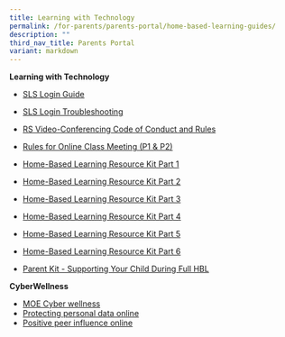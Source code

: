 ```yaml
---
title: Learning with Technology
permalink: /for-parents/parents-portal/home-based-learning-guides/
description: ""
third_nav_title: Parents Portal
variant: markdown
---
```

**Learning with Technology**
* [SLS Login Guide](https://www.youtube.com/watch?v=5TYrh83EzIw&amp;feature=youtu.be)
* [SLS Login Troubleshooting](https://www.learning.moe.edu.sg/sls/user-guide/vle/logintroubleshooting/index.html)

* [RS Video-Conferencing Code of Conduct and Rules](/files/VC%20Code%20of%20Conduct.pdf)
* [Rules for Online Class Meeting (P1 &amp; P2)](/files/Rules%20for%20Online%20Class%20Meeting%20(P1%20and%20P2).pdf) 
* [Home-Based Learning Resource Kit Part 1](/files/Resource%20Kit%20-%20HBL.pdf)
* [Home-Based Learning Resource Kit Part 2](/files/Resource%20Kit%20-%20HBL%20(Part%202).pdf)
* [Home-Based Learning Resource Kit Part 3](/files/Resource%20Kit%20-%20HBL%20(Part%203).pdf) 
* [Home-Based Learning Resource Kit Part 4](/files/Resource%20Kit%20-%20HBL%20(Part%204).pdf) 
* [Home-Based Learning Resource Kit Part 5](/files/Resource%20Kit%20-%20School%20Holiday%20Edition.pdf)
* [Home-Based Learning Resource Kit Part 6](/files/Resource%20Kit%20-%20Parent%20Kit%20-%20Back%20to%20School%20(Updated-final).pdf)
* [Parent Kit - Supporting Your Child During Full HBL](/files/Parent%20Kit%20-%20Supporting%20Your%20Child%20During%20Full%20HBL.pdf)

<p> </p>

**CyberWellness**
* [MOE Cyber wellness](https://www.moe.gov.sg/education-in-sg/our-programmes/cyber-wellness)
* [Protecting personal data online](/files/Managing%20Personal%20Data.pdf) 
* [Positive peer influence online](/files/T1%20-%20Developing%20your%20child%20to%20be%20a%20positive%20peer%20influence%20online.pdf)